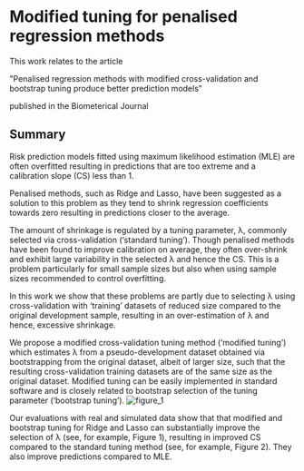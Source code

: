 # Modified tuning for penalised regression methods

This work relates to the article 

"Penalised regression methods with modified cross-validation and bootstrap tuning produce better prediction models" 

published in the Biometerical Journal

## Summary

Risk prediction models fitted using maximum likelihood estimation (MLE) are often overfitted resulting in predictions that are too extreme and a calibration slope (CS) less than 1. 

Penalised methods, such as Ridge and Lasso, have been suggested as a solution to this problem as they tend to shrink regression coefficients towards zero resulting in predictions closer to the average. 

The amount of shrinkage is regulated by a tuning parameter, λ, commonly selected via cross-validation (‘standard tuning’). Though penalised methods have been found to improve calibration on average, they often over-shrink and exhibit large variability in the selected λ and hence the CS. This is a problem particularly for small sample sizes but also when using sample sizes recommended to control overfitting.  

In this work we show that these problems are partly due to selecting λ using cross-validation with ‘training’ datasets of reduced size compared to the original development sample, resulting in an over-estimation of λ and hence, excessive shrinkage. 

We propose a modified cross-validation tuning method (‘modified tuning’) which estimates λ from a pseudo-development dataset obtained via bootstrapping from the original dataset, albeit of larger size, such that the resulting cross-validation training datasets are of the same size as the original dataset. Modified tuning can be easily implemented in standard software and is closely related to bootstrap selection of the tuning parameter (‘bootstrap tuning’). 
![figure_1](https://github.com/mpavlou/Improved-tuning-for-penalised-regression-methods/assets/78787823/e39b6761-1645-4739-b1e5-3d3bd80b560e)

Our evaluations with real and simulated data show that that modified and bootstrap tuning for Ridge and Lasso can substantially improve the selection of λ (see, for example, Figure 1), resulting in improved CS compared to the standard tuning method (see, for example, Figure 2). They also improve predictions compared to MLE. 

